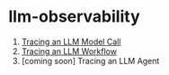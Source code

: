 # llm-observability

1. [Tracing an LLM Model Call](./1-llm-span.ipynb)
2. [Tracing an LLM Workflow](./2-workflow-span.ipynb)
3. [coming soon] Tracing an LLM Agent 
